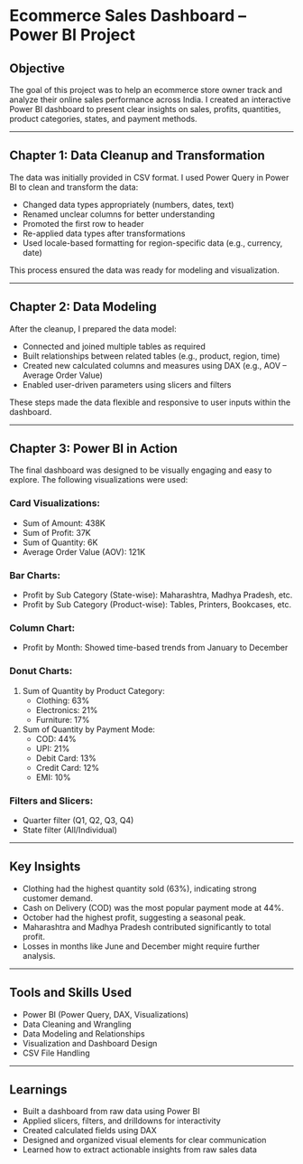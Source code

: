 # Ecommerce Sales Dashboard – Power BI Project

## Objective

The goal of this project was to help an ecommerce store owner track and analyze their online sales performance across India. I created an interactive Power BI dashboard to present clear insights on sales, profits, quantities, product categories, states, and payment methods.

---

## Chapter 1: Data Cleanup and Transformation

The data was initially provided in CSV format. I used Power Query in Power BI to clean and transform the data:

- Changed data types appropriately (numbers, dates, text)
- Renamed unclear columns for better understanding
- Promoted the first row to header
- Re-applied data types after transformations
- Used locale-based formatting for region-specific data (e.g., currency, date)

This process ensured the data was ready for modeling and visualization.

---

## Chapter 2: Data Modeling

After the cleanup, I prepared the data model:

- Connected and joined multiple tables as required
- Built relationships between related tables (e.g., product, region, time)
- Created new calculated columns and measures using DAX (e.g., AOV – Average Order Value)
- Enabled user-driven parameters using slicers and filters

These steps made the data flexible and responsive to user inputs within the dashboard.

---

## Chapter 3: Power BI in Action

The final dashboard was designed to be visually engaging and easy to explore. The following visualizations were used:

### Card Visualizations:
- Sum of Amount: 438K
- Sum of Profit: 37K
- Sum of Quantity: 6K
- Average Order Value (AOV): 121K

### Bar Charts:
- Profit by Sub Category (State-wise): Maharashtra, Madhya Pradesh, etc.
- Profit by Sub Category (Product-wise): Tables, Printers, Bookcases, etc.

### Column Chart:
- Profit by Month: Showed time-based trends from January to December

### Donut Charts:
1. Sum of Quantity by Product Category:
   - Clothing: 63%
   - Electronics: 21%
   - Furniture: 17%
2. Sum of Quantity by Payment Mode:
   - COD: 44%
   - UPI: 21%
   - Debit Card: 13%
   - Credit Card: 12%
   - EMI: 10%

### Filters and Slicers:
- Quarter filter (Q1, Q2, Q3, Q4)
- State filter (All/Individual)

---

## Key Insights

- Clothing had the highest quantity sold (63%), indicating strong customer demand.
- Cash on Delivery (COD) was the most popular payment mode at 44%.
- October had the highest profit, suggesting a seasonal peak.
- Maharashtra and Madhya Pradesh contributed significantly to total profit.
- Losses in months like June and December might require further analysis.

---

## Tools and Skills Used

- Power BI (Power Query, DAX, Visualizations)
- Data Cleaning and Wrangling
- Data Modeling and Relationships
- Visualization and Dashboard Design
- CSV File Handling

---

## Learnings

- Built a dashboard from raw data using Power BI
- Applied slicers, filters, and drilldowns for interactivity
- Created calculated fields using DAX
- Designed and organized visual elements for clear communication
- Learned how to extract actionable insights from raw sales data

